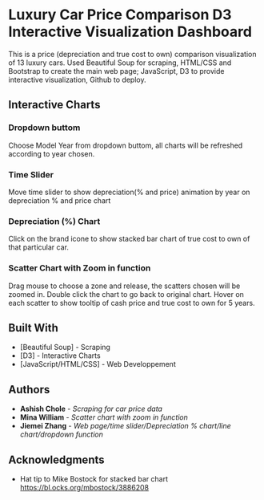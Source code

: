 # Luxury Car Price Comparison D3 Interactive Visualization Dashboard

This is a price (depreciation and true cost to own) comparison visualization of 13 luxury cars.
Used Beautiful Soup for scraping, HTML/CSS and Bootstrap to create the main web page; JavaScript, D3 to provide interactive visualization, Github to deploy.

## Interactive Charts

### Dropdown buttom

Choose Model Year from dropdown buttom, all charts will be refreshed according to year chosen.

### Time Slider

Move time slider to show depreciation(% and price) animation by year on depreciation % and price chart

### Depreciation (%) Chart

Click on the brand icone to show stacked bar chart of true cost to own of that particular car.

### Scatter Chart with Zoom in function

Drag mouse to choose a zone and release, the scatters chosen will be zoomed in.
Double click the chart to go back to original chart.
Hover on each scatter to show tooltip of cash price and true cost to own for 5 years.

## Built With

* [Beautiful Soup] - Scraping
* [D3] - Interactive Charts
* [JavaScript/HTML/CSS] - Web Developpement

## Authors

* **Ashish Chole** - *Scraping for car price data*
* **Mina William** - *Scatter chart with zoom in function*
* **Jiemei Zhang** - *Web page/time slider/Depreciation % chart/line chart/dropdown function*

## Acknowledgments

* Hat tip to Mike Bostock for stacked bar chart https://bl.ocks.org/mbostock/3886208
